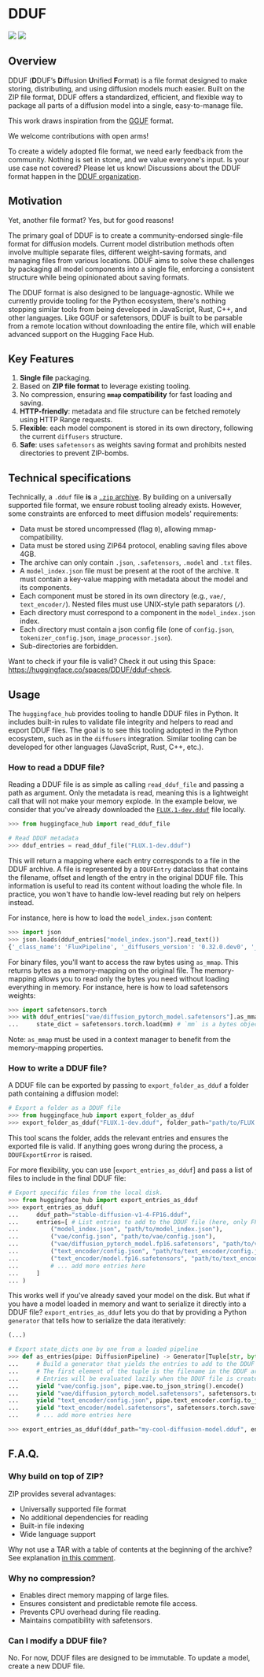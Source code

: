 # DDUF

<div class="flex justify-center">
    <img class="block dark:hidden" src="https://huggingface.co/datasets/huggingface/documentation-images/resolve/main/DDUF/DDUF-Banner.svg"/>
     <img class="hidden dark:block" src="https://huggingface.co/datasets/huggingface/documentation-images/resolve/main/DDUF/DDUF-Banner-dark.svg"/>
</div>


## Overview

DDUF (**D**DUF’s **D**iffusion **U**nified **F**ormat) is a file format designed to make storing, distributing, and using diffusion models much easier. Built on the ZIP file format, DDUF offers a standardized, efficient, and flexible way to package all parts of a diffusion model into a single, easy-to-manage file.

This work draws inspiration from the [GGUF](https://github.com/ggerganov/ggml/blob/master/docs/gguf.md) format.

<Tip>

We welcome contributions with open arms!

To create a widely adopted file format, we need early feedback from the community. Nothing is set in stone, and we value everyone's input. Is your use case not covered? Please let us know! Discussions about the DDUF format happen in the [DDUF organization](https://huggingface.co/spaces/DDUF/README/discussions/2).

</Tip>

## Motivation

Yet, another file format? Yes, but for good reasons!

The primary goal of DDUF is to create a community-endorsed single-file format for diffusion models. Current model distribution methods often involve multiple separate files, different weight-saving formats, and managing files from various locations. DDUF aims to solve these challenges by packaging all model components into a single file, enforcing a consistent structure while being opinionated about saving formats.

The DDUF format is also designed to be language-agnostic. While we currently provide tooling for the Python ecosystem, there's nothing stopping similar tools from being developed in JavaScript, Rust, C++, and other languages. Like GGUF or safetensors, DDUF is built to be parsable from a remote location without downloading the entire file, which will enable advanced support on the Hugging Face Hub.

## Key Features

1. **Single file** packaging.
2. Based on **ZIP file format** to leverage existing tooling.
3. No compression, ensuring **`mmap` compatibility** for fast loading and saving.
4. **HTTP-friendly**: metadata and file structure can be fetched remotely using HTTP Range requests.
5. **Flexible**: each model component is stored in its own directory, following the current `diffusers` structure.
6. **Safe**: uses `safetensors` as weights saving format and prohibits nested directories to prevent ZIP-bombs.

## Technical specifications

Technically, a `.dduf` file **is** a [`.zip` archive](https://en.wikipedia.org/wiki/ZIP_(file_format)). By building on a universally supported file format, we ensure robust tooling already exists. However, some constraints are enforced to meet diffusion models' requirements:
- Data must be stored uncompressed (flag `0`), allowing mmap-compatibility.
- Data must be stored using ZIP64 protocol, enabling saving files above 4GB.
- The archive can only contain `.json`, `.safetensors`, `.model` and `.txt` files.
- A `model_index.json` file must be present at the root of the archive. It must contain a key-value mapping with metadata about the model and its components.
- Each component must be stored in its own directory (e.g., `vae/`, `text_encoder/`). Nested files must use UNIX-style path separators (`/`).
- Each directory must correspond to a component in the `model_index.json` index.
- Each directory must contain a json config file (one of `config.json`, `tokenizer_config.json`, `image_processor.json`).
- Sub-directories are forbidden.

Want to check if your file is valid? Check it out using this Space: https://huggingface.co/spaces/DDUF/dduf-check.

## Usage

The `huggingface_hub` provides tooling to handle DDUF files in Python. It includes built-in rules to validate file integrity and helpers to read and export DDUF files. The goal is to see this tooling adopted in the Python ecosystem, such as in the `diffusers` integration. Similar tooling can be developed for other languages (JavaScript, Rust, C++, etc.).

### How to read a DDUF file?

Reading a DDUF file is as simple as calling `read_dduf_file` and passing a path as argument. Only the metadata is read, meaning this is a lightweight call that will not make your memory explode. In the example below, we consider that you've already downloaded the [`FLUX.1-dev.dduf`](https://huggingface.co/DDUF/FLUX.1-dev-DDUF/blob/main/FLUX.1-dev.dduf) file locally.

```python
>>> from huggingface_hub import read_dduf_file

# Read DDUF metadata
>>> dduf_entries = read_dduf_file("FLUX.1-dev.dduf")
```

This will return a mapping where each entry corresponds to a file in the DDUF archive. A file is represented by a `DDUFEntry` dataclass that contains the filename, offset and length of the entry in the original DDUF file. This information is useful to read its content without loading the whole file. In practice, you won't have to handle low-level reading but rely on helpers instead.

For instance, here is how to load the `model_index.json` content:
```python
>>> import json
>>> json.loads(dduf_entries["model_index.json"].read_text())
{'_class_name': 'FluxPipeline', '_diffusers_version': '0.32.0.dev0', '_name_or_path': 'black-forest-labs/FLUX.1-dev', ...
```

For binary files, you'll want to access the raw bytes using `as_mmap`. This returns bytes as a memory-mapping on the original file. The memory-mapping allows you to read only the bytes you need without loading everything in memory. For instance, here is how to load safetensors weights:

```python
>>> import safetensors.torch
>>> with dduf_entries["vae/diffusion_pytorch_model.safetensors"].as_mmap() as mm:
...     state_dict = safetensors.torch.load(mm) # `mm` is a bytes object
```

Note: `as_mmap` must be used in a context manager to benefit from the memory-mapping properties.

### How to write a DDUF file?

A DDUF file can be exported by passing to `export_folder_as_dduf` a folder path containing a diffusion model:

```python
# Export a folder as a DDUF file
>>> from huggingface_hub import export_folder_as_dduf
>>> export_folder_as_dduf("FLUX.1-dev.dduf", folder_path="path/to/FLUX.1-dev")
```

This tool scans the folder, adds the relevant entries and ensures the exported file is valid. If anything goes wrong during the process, a `DDUFExportError` is raised.

For more flexibility, you can use [`export_entries_as_dduf`] and pass a list of files to include in the final DDUF file:

```python
# Export specific files from the local disk.
>>> from huggingface_hub import export_entries_as_dduf
>>> export_entries_as_dduf(
...     dduf_path="stable-diffusion-v1-4-FP16.dduf",
...     entries=[ # List entries to add to the DDUF file (here, only FP16 weights)
...         ("model_index.json", "path/to/model_index.json"),
...         ("vae/config.json", "path/to/vae/config.json"),
...         ("vae/diffusion_pytorch_model.fp16.safetensors", "path/to/vae/diffusion_pytorch_model.fp16.safetensors"),
...         ("text_encoder/config.json", "path/to/text_encoder/config.json"),
...         ("text_encoder/model.fp16.safetensors", "path/to/text_encoder/model.fp16.safetensors"),
...         # ... add more entries here
...     ]
... )
```

This works well if you've already saved your model on the disk. But what if you have a model loaded in memory and want to serialize it directly into a DDUF file? `export_entries_as_dduf` lets you do that by providing a Python `generator` that tells how to serialize the data iteratively:

```python
(...)

# Export state_dicts one by one from a loaded pipeline
>>> def as_entries(pipe: DiffusionPipeline) -> Generator[Tuple[str, bytes], None, None]:
...     # Build a generator that yields the entries to add to the DDUF file.
...     # The first element of the tuple is the filename in the DDUF archive. The second element is the content of the file.
...     # Entries will be evaluated lazily when the DDUF file is created (only 1 entry is loaded in memory at a time)
...     yield "vae/config.json", pipe.vae.to_json_string().encode()
...     yield "vae/diffusion_pytorch_model.safetensors", safetensors.torch.save(pipe.vae.state_dict())
...     yield "text_encoder/config.json", pipe.text_encoder.config.to_json_string().encode()
...     yield "text_encoder/model.safetensors", safetensors.torch.save(pipe.text_encoder.state_dict())
...     # ... add more entries here

>>> export_entries_as_dduf(dduf_path="my-cool-diffusion-model.dduf", entries=as_entries(pipe))
```

## F.A.Q.

### Why build on top of ZIP?

ZIP provides several advantages:
- Universally supported file format
- No additional dependencies for reading
- Built-in file indexing
- Wide language support

Why not use a TAR with a table of contents at the beginning of the archive? See explanation [in this comment](https://github.com/huggingface/huggingface_hub/pull/2692#issuecomment-2519863726).

### Why no compression?

- Enables direct memory mapping of large files.
- Ensures consistent and predictable remote file access.
- Prevents CPU overhead during file reading.
- Maintains compatibility with safetensors.

### Can I modify a DDUF file?

No. For now, DDUF files are designed to be immutable. To update a model, create a new DDUF file.
